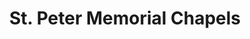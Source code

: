 ---
title: "St. Peter Memorial Chapels"
url: /quezon-city/st-peter-memorial-chapels/
shop: funeral directors
---